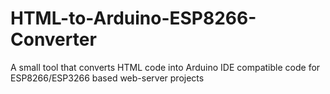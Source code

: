 # HTML-to-Arduino-ESP8266-Converter
A small tool that converts HTML code into Arduino IDE compatible code for ESP8266/ESP3266 based web-server projects
